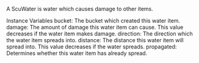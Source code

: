 A ScuWater is water which causes damage to other items.

Instance Variables
	bucket:		The bucket which created this water item.
	damage:		The amount of damage this water item can cause. This value decreases if the water item makes damage.
	direction:		The direction which the water item spreads into.
	distance:		The distance this water item will spread into. This value decreases if the water spreads.
	propagated:		Determines whether this water item has already spread.